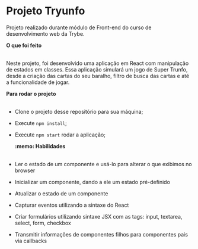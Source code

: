 # Projeto Tryunfo

Projeto realizado durante módulo de Front-end do curso de desenvolvimento web da Trybe.

  <summary><strong>O que foi feito</strong></summary></br>

  <p>
  Neste projeto, foi desenvolvido uma aplicação em React com manipulação de estados em classes. Essa aplicação simulará um jogo de Super Trunfo, desde a criação das cartas do seu baralho, filtro de busca das cartas e até a funcionalidade de jogar.
  </p>

  <summary><strong>Para rodar o projeto</strong></summary></br>

  - Clone o projeto desse repositório para sua máquina;
  - Execute ```npm install```;
  - Execute ```npm start``` rodar a aplicação;
  
    <summary><strong>:memo: Habilidades</strong></summary><br />

  - Ler o estado de um componente e usá-lo para alterar o que exibimos no browser
  - Inicializar um componente, dando a ele um estado pré-definido
  - Atualizar o estado de um componente
  - Capturar eventos utilizando a sintaxe do React
  - Criar formulários utilizando sintaxe JSX com as tags: input, textarea, select, form, checkbox
  - Transmitir informações de componentes filhos para componentes pais via callbacks


